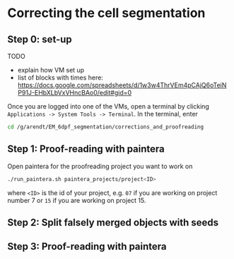# Correcting the cell segmentation


## Step 0: set-up

TODO
- explain how VM set up
- list of blocks with times here: https://docs.google.com/spreadsheets/d/1w3w4ThrVEm4pCAjQ6oTeiNP91J-EHbXLbVxVHncBAo0/edit#gid=0

Once you are logged into one of the VMs, open a terminal by clicking `Applications -> System Tools -> Terminal`.
In the terminal, enter
```sh
cd /g/arendt/EM_6dpf_segmentation/corrections_and_proofreading
```

## Step 1: Proof-reading with paintera

Open paintera for the proofreading project you want to work on
```sh
./run_paintera.sh paintera_projects/project<ID>
```
where `<ID>` is the id of your project, e.g. `07` if you are working on project number 7 or `15` if you are working on project 15.


## Step 2: Split falsely merged objects with seeds


## Step 3: Proof-reading with paintera
